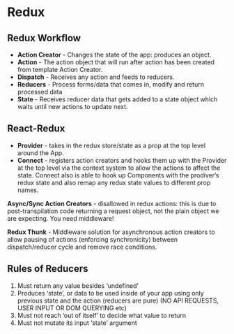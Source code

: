 # Redux

## Redux Workflow
  * **Action Creator** - Changes the state of the app: produces an object.
  * **Action** - The action object that will run after action has been created from template Action Creator.
  * **Dispatch** - Receives any action and feeds to reducers.
  * **Reducers** - Process forms/data that comes in, modify and return processed data
  * **State** - Receives reducer data that gets added to a state object which waits until new actions to update next.

## React-Redux
  * **Provider** - takes in the redux store/state as a prop at the top level around the App.
  * **Connect** - registers action creators and hooks them up with the Provider at the top level via the context system to allow the actions to affect the state.  Connect also is able to hook up Components with the prodiver’s redux state and also remap any redux state values to different prop names.

**Async/Sync Action Creators** - disallowed in redux actions: this is due to post-transpilation code returning a request object, not the plain object we are expecting.  You need middleware!

**Redux Thunk** - Middleware solution for asynchronous action creators to allow pausing of actions (enforcing synchronicity) between dispatch/reducer cycle and remove race conditions.

## Rules of Reducers

  1. Must return any value besides ‘undefined’
  1. Produces ‘state’, or data to be used inside of your app using only previous state and the action (reducers are pure) (NO API REQUESTS, USER INPUT OR DOM QUERYING etc)
  1. Must not reach ‘out of itself’ to decide what value to return
  1. Must not mutate its input ‘state’ argument